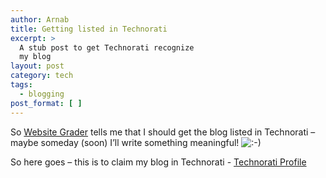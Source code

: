 ```yaml
---
author: Arnab
title: Getting listed in Technorati
excerpt: >
  A stub post to get Technorati recognize
  my blog
layout: post
category: tech
tags:
  - blogging
post_format: [ ]
---
```

So [Website Grader][1] tells me that I should get the blog listed in Technorati – maybe someday (soon) I’ll write something meaningful! ![:-)][2]

So here goes – this is to claim my blog in Technorati -
[Technorati Profile][3]

 [1]: http://website.grader.com
 [2]: http://www.arnab-deka.com/posts/wp-includes/images/smilies/icon_smile.gif
 [3]: http://technorati.com/claim/gwt4nyx97h